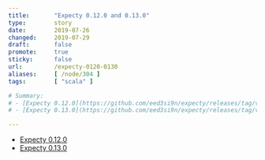 ```yaml
---
title:       "Expecty 0.12.0 and 0.13.0"
type:        story
date:        2019-07-26
changed:     2019-07-29
draft:       false
promote:     true
sticky:      false
url:         /expecty-0120-0130
aliases:     [ /node/304 ]
tags:        [ "scala" ]

# Summary:
# - [Expecty 0.12.0](https://github.com/eed3si9n/expecty/releases/tag/v0.12.0)
# - [Expecty 0.13.0](https://github.com/eed3si9n/expecty/releases/tag/v0.13.0)

---
```

- [Expecty 0.12.0](https://github.com/eed3si9n/expecty/releases/tag/v0.12.0)
- [Expecty 0.13.0](https://github.com/eed3si9n/expecty/releases/tag/v0.13.0)
<!--more-->

